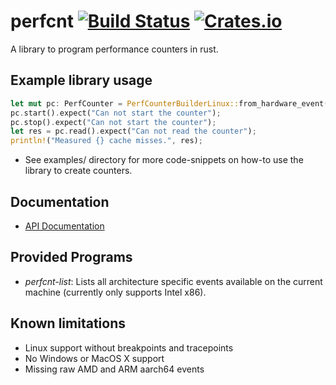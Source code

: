 # perfcnt [![Build Status](https://travis-ci.org/gz/rust-perfcnt.svg)](https://travis-ci.org/gz/rust-perfcnt) [![Crates.io](https://img.shields.io/crates/v/perfcnt.svg)](https://crates.io/crates/perfcnt)

A library to program performance counters in rust.

## Example library usage
```rust
let mut pc: PerfCounter = PerfCounterBuilderLinux::from_hardware_event(HardwareEventType::CacheMisses)
pc.start().expect("Can not start the counter");
pc.stop().expect("Can not start the counter");
let res = pc.read().expect("Can not read the counter");
println!("Measured {} cache misses.", res);
```
  * See examples/ directory for more code-snippets on how-to use the library to create counters.

## Documentation
  * [API Documentation](http://gz.github.io/rust-perfcnt/perfcnt/)

## Provided Programs
  * *perfcnt-list*: Lists all architecture specific events available on the current machine (currently only supports Intel x86).

## Known limitations
 * Linux support without breakpoints and tracepoints
 * No Windows or MacOS X support
 * Missing raw AMD and ARM aarch64 events
